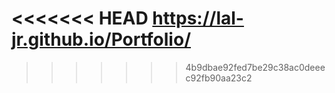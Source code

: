 <<<<<<< HEAD
https://lal-jr.github.io/Portfolio/
=======

>>>>>>> 4b9dbae92fed7be29c38ac0deeec92fb90aa23c2

